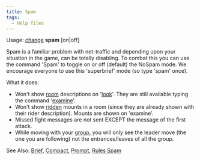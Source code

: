 ```yaml
---
title: Spam
tags:
  - Help files
---
```

Usage: [change](change "wikilink") **spam** \[on\|off\]

Spam is a familiar problem with net-traffic and depending upon your
situation in the game, can be totally disabling. To combat this you can
use the command 'Spam' to toggle on or off (default) the NoSpam mode. We
encourage everyone to use this 'superbrief' mode (so type 'spam' once).

What it does:

- Won't show [room](room "wikilink") descriptions on
  '[look](look "wikilink")'. They are still available typing the command
  '[examine](examine "wikilink")'.
- Won't show [ridden](ride "wikilink") mounts in a room (since they are
  already shown with their rider description). Mounts are shown on
  'examine'.
- Missed fight messages are not sent EXCEPT the message of the first
  attack.
- While moving with your [group](group "wikilink"), you will only see
  the leader move (the one you are following) not the entrances/leaves
  of all the group.

See Also: [Brief](Brief "wikilink"), [Compact](Compact "wikilink"),
[Prompt](Prompt "wikilink"), [Rules Spam](Rules_Spam "wikilink")
